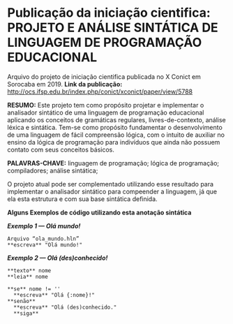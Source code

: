 # Publicação da iniciação cientifica: PROJETO E ANÁLISE SINTÁTICA DE LINGUAGEM DE PROGRAMAÇÃO EDUCACIONAL

Arquivo do projeto de iniciação cientifica publicada no X Conict em Sorocaba em 2019. **Link da publicação:** http://ocs.ifsp.edu.br/index.php/conict/xconict/paper/view/5788

**RESUMO:** Este projeto tem como propósito projetar e implementar o analisador sintático de uma
linguagem de programação educacional aplicando os conceitos de gramáticas regulares,
livres-de-contexto, análise léxica e sintática. Tem-se como propósito fundamentar o desenvolvimento
de uma linguagem de fácil compreensão lógica, com o intuito de auxiliar no ensino da lógica de
programação para indivíduos que ainda não possuem contato com seus conceitos básicos.

**PALAVRAS-CHAVE:** linguagem de programação; lógica de programação; compiladores; análise
sintática;

O projeto atual pode ser complementado utilizando esse resultado para implementar o analisador sintático para compeender a linguagem, já que ela esta estrutura e com sua base sintática definida.

**Alguns Exemplos de código utilizando esta anotação sintática**

**_Exemplo 1 — Olá mundo!_**

    Arquivo “ola_mundo.hln”
    **escreva** "Olá mundo!"
    
    
**_Exemplo 2 — Olá (des)conhecido!_**

    **texto** nome
    **leia** nome

    **se** nome != ''
      **escreva** "Olá {:nome}!"
    **senão**
      **escreva** "Olá (des)conhecido."
      **siga**



